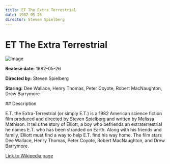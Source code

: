 ```yaml
---
title: ET The Extra Terrestrial
date: 1982-05-26
director: Steven Spielberg
---
```


# ET The Extra Terrestrial
![Image](https://images.bauerhosting.com/empire/2023/01/et-the-extra-terrestrial.jpg?auto=format&amp;w=1440&amp;q=80)

<p><strong>Realese date:</strong> 1982-05-26</p>
<p><strong>Directed by:</strong> Steven Spielberg</p>
<p><strong>Staring:</strong> Dee Wallace, Henry Thomas, Peter Coyote, Robert MacNaughton, Drew Barrymore</p>
## Description
<p>E.T. the Extra-Terrestrial (or simply E.T.) is a 1982 American science fiction film produced and directed by Steven Spielberg and written by Melissa Mathison. It tells the story of Elliott, a boy who befriends an extraterrestrial he names E.T. who has been stranded on Earth. Along with his friends and family, Elliott must find a way to help E.T. find his way home. The film stars Dee Wallace, Henry Thomas, Peter Coyote, Robert MacNaughton, and Drew Barrymore.</p>

<a href="https://en.wikipedia.org/wiki/E.T._the_Extra-Terrestrial">Link to Wikipedia page</a>

